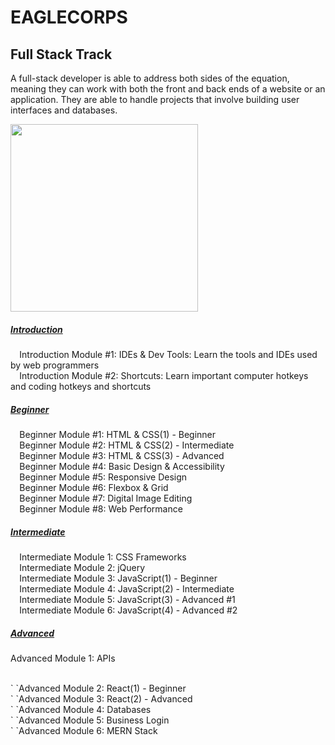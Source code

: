 # **EAGLECORPS**

## Full Stack Track

A full-stack developer is able to address both sides of the equation, meaning they can work with both the front and back ends of a website or an application. They are able to handle projects that involve building user interfaces and databases.

<img align="center" width="300" src="https://thehappypuppysite.com/wp-content/uploads/2017/10/Cute-Dog-Names-HP-long.jpg">

##### [Introduction](http://github.com)
`  `Introduction Module #1: IDEs & Dev Tools: Learn the tools and IDEs used by web programmers<br />
`  `Introduction Module #2: Shortcuts: Learn important computer hotkeys and coding hotkeys and shortcuts

##### [Beginner](http://github.com)
`  `Beginner Module #1: HTML & CSS(1) - Beginner<br />
`  `Beginner Module #2: HTML & CSS(2) - Intermediate<br />
`  `Beginner Module #3: HTML & CSS(3) - Advanced<br />
`  `Beginner Module #4: Basic Design & Accessibility<br />
`  `Beginner Module #5: Responsive Design<br />
`  `Beginner Module #6: Flexbox & Grid<br />
`  `Beginner Module #7: Digital Image Editing<br />
`  `Beginner Module #8: Web Performance

##### [Intermediate](http://github.com)
`  `Intermediate Module 1: CSS Frameworks<br />
`  `Intermediate Module 2: jQuery<br />
`  `Intermediate Module 3: JavaScript(1) - Beginner<br />
`  `Intermediate Module 4: JavaScript(2) - Intermediate<br />
`  `Intermediate Module 5: JavaScript(3) - Advanced #1<br />
`  `Intermediate Module 6: JavaScript(4) - Advanced #2<br />

##### [Advanced](http://github.com)
<p>  Advanced Module 1: APIs</p><br />
`  `Advanced Module 2: React(1) - Beginner<br />
`  `Advanced Module 3: React(2) - Advanced<br />
`  `Advanced Module 4: Databases<br />
`  `Advanced Module 5: Business Login<br />
`  `Advanced Module 6: MERN Stack<br />
